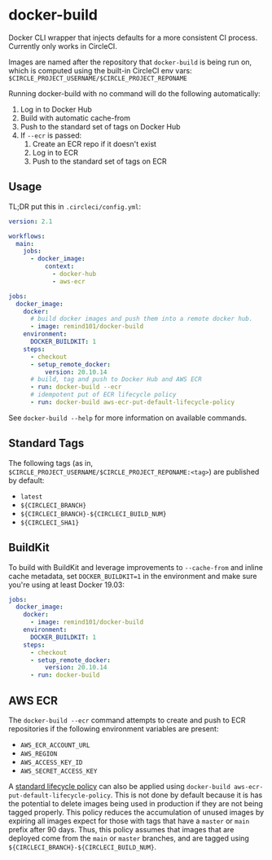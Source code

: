 # docker-build

Docker CLI wrapper that injects defaults for a more consistent CI process.
Currently only works in CircleCI.

Images are named after the repository that `docker-build` is being run on,
which is computed using the built-in CircleCI env vars:
`$CIRCLE_PROJECT_USERNAME/$CIRCLE_PROJECT_REPONAME`

Running docker-build with no command will do the following automatically:
1. Log in to Docker Hub
2. Build with automatic cache-from
3. Push to the standard set of tags on Docker Hub
4. If `--ecr` is passed:
    1. Create an ECR repo if it doesn't exist
    2. Log in to ECR
    3. Push to the standard set of tags on ECR

## Usage

TL;DR put this in `.circleci/config.yml`:

```yaml
version: 2.1

workflows:
  main:
    jobs:
      - docker_image:
          context:
            - docker-hub
            - aws-ecr

jobs:
  docker_image:
    docker:
      # build docker images and push them into a remote docker hub.
      - image: remind101/docker-build
    environment:
      DOCKER_BUILDKIT: 1
    steps:
      - checkout
      - setup_remote_docker:
          version: 20.10.14
      # build, tag and push to Docker Hub and AWS ECR
      - run: docker-build --ecr
      # idempotent put of ECR lifecycle policy
      - run: docker-build aws-ecr-put-default-lifecycle-policy
```

See `docker-build --help` for more information on available commands.

## Standard Tags

The following tags (as in,
`$CIRCLE_PROJECT_USERNAME/$CIRCLE_PROJECT_REPONAME:<tag>`) are published by
default:

- `latest`
- `${CIRCLECI_BRANCH}`
- `${CIRCLECI_BRANCH}-${CIRCLECI_BUILD_NUM}`
- `${CIRCLECI_SHA1}`

## BuildKit

To build with BuildKit and leverage improvements to `--cache-from` and inline
cache metadata, set `DOCKER_BUILDKIT=1` in the environment and make sure you're
using at least Docker 19.03:

```yml
jobs:
  docker_image:
    docker:
      - image: remind101/docker-build
    environment:
      DOCKER_BUILDKIT: 1
    steps:
      - checkout
      - setup_remote_docker:
          version: 20.10.14
      - run: docker-build
```

## AWS ECR

The `docker-build --ecr` command attempts to create and push to ECR
repositories if the following environment variables are present:

- `AWS_ECR_ACCOUNT_URL`
- `AWS_REGION`
- `AWS_ACCESS_KEY_ID`
- `AWS_SECRET_ACCESS_KEY`

A [standard lifecycle policy](default-ecr-lifecycle-policy.json) can also be
applied using `docker-build aws-ecr-put-default-lifecycle-policy`. This is not
done by default because it is has the potential to delete images being used in
production if they are not being tagged properly. This policy reduces the
accumulation of unused images by expiring all images expect for those with tags
that have a `master` or `main` prefix after 90 days. Thus, this policy assumes
that images that are deployed come from the `main` or `master` branches, and
are tagged using `${CIRCLECI_BRANCH}-${CIRCLECI_BUILD_NUM}`.

